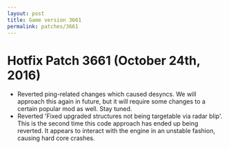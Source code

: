 ```yaml
---
layout: post
title: Game version 3661
permalink: patches/3661
---
```


# Hotfix Patch 3661 (October 24th, 2016)

- Reverted ping-related changes which caused desyncs. We will approach this again in future, but it will require some changes to a certain popular mod as well. Stay tuned.
- Reverted 'Fixed upgraded structures not being targetable via radar blip'. This is the second time this code approach has ended up being reverted. It appears to interact with the engine in an unstable fashion, causing hard core crashes.
